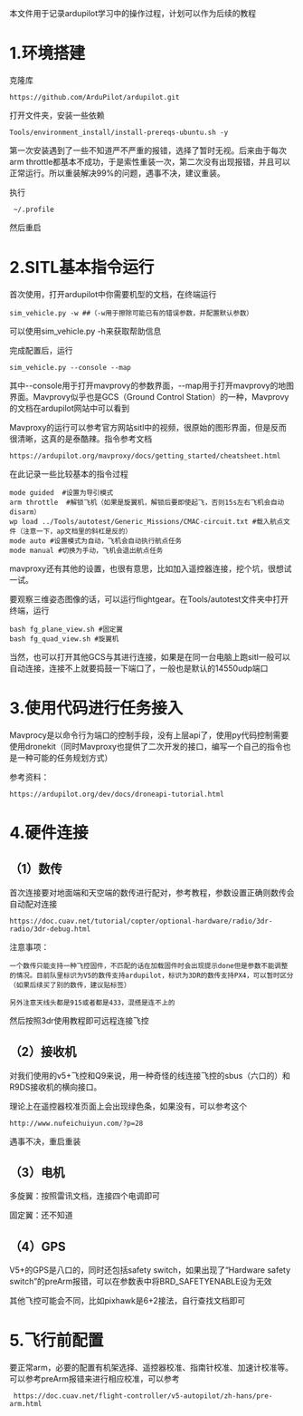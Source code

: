 本文件用于记录ardupilot学习中的操作过程，计划可以作为后续的教程


# 1.环境搭建


克隆库
    
    https://github.com/ArduPilot/ardupilot.git

打开文件夹，安装一些依赖
    
    Tools/environment_install/install-prereqs-ubuntu.sh -y

第一次安装遇到了一些不知道严不严重的报错，选择了暂时无视。后来由于每次arm throttle都基本不成功，于是索性重装一次，第二次没有出现报错，并且可以正常运行。所以重装解决99%的问题，遇事不决，建议重装。

执行

     ~/.profile

然后重启


# 2.SITL基本指令运行


首次使用，打开ardupilot中你需要机型的文档，在终端运行

    sim_vehicle.py -w ##（-w用于擦除可能已有的错误参数，并配置默认参数）
        
可以使用sim_vehicle.py -h来获取帮助信息

完成配置后，运行

    sim_vehicle.py --console --map
    
其中--console用于打开mavprovy的参数界面，--map用于打开mavprovy的地图界面。Mavprovy似乎也是GCS（Ground Control Station）的一种，Mavprovy的文档在ardupilot网站中可以看到

Mavproxy的运行可以参考官方网站sitl中的视频，很原始的图形界面，但是反而很清晰，这真的是泰酷辣。指令参考文档

    https://ardupilot.org/mavproxy/docs/getting_started/cheatsheet.html
 
在此记录一些比较基本的指令过程

    mode guided  #设置为导引模式
    arm throttle  #解锁飞机（如果是旋翼机，解锁后要即使起飞，否则15s左右飞机会自动disarm）
    wp load ../Tools/autotest/Generic_Missions/CMAC-circuit.txt #载入航点文件（注意一下，ap文档里的斜杠是反的）
    mode auto #设置模式为自动，飞机会自动执行航点任务
    mode manual #切换为手动，飞机会退出航点任务

mavproxy还有其他的设置，也很有意思，比如加入遥控器连接，挖个坑，很想试一试。

要观察三维姿态图像的话，可以运行flightgear。在Tools/autotest文件夹中打开终端，运行

    bash fg_plane_view.sh #固定翼
    bash fg_quad_view.sh #旋翼机

当然，也可以打开其他GCS与其进行连接，如果是在同一台电脑上跑sitl一般可以自动连接，连接不上就要捣鼓一下端口了，一般也是默认的14550udp端口


# 3.使用代码进行任务接入

Mavprocy是以命令行为端口的控制手段，没有上层api了，使用py代码控制需要使用dronekit（同时Mavproxy也提供了二次开发的接口，编写一个自己的指令也是一种可能的任务规划方式）

参考资料：

    https://ardupilot.org/dev/docs/droneapi-tutorial.html

# 4.硬件连接

## （1）数传

首次连接要对地面端和天空端的数传进行配对，参考教程，参数设置正确则数传会自动配对连接
     
    https://doc.cuav.net/tutorial/copter/optional-hardware/radio/3dr-radio/3dr-debug.html

注意事项：

    一个数传只能支持一种飞控固件，不匹配的话在加载固件时会出现提示done但是参数不能调整的情况。目前队里标识为V5的数传支持ardupilot，标识为3DR的数传支持PX4，可以暂时区分（如果后续买了别的数传，建议贴标签）
    
    另外注意天线头都是915或者都是433，混搭是连不上的

然后按照3dr使用教程即可远程连接飞控
    
## （2）接收机

对我们使用的v5+飞控和Q9来说，用一种奇怪的线连接飞控的sbus（六口的）和R9DS接收机的横向接口。

理论上在遥控器校准页面上会出现绿色条，如果没有，可以参考这个

    http://www.nufeichuiyun.com/?p=28

遇事不决，重启重装

## （3）电机

多旋翼：按照雷讯文档，连接四个电调即可

固定翼：还不知道

## （4）GPS

V5+的GPS是八口的，同时还包括safety switch，如果出现了“Hardware safety switch”的preArm报错，可以在参数表中将BRD_SAFETYENABLE设为无效

其他飞控可能会不同，比如pixhawk是6+2接法，自行查找文档即可

# 5.飞行前配置

要正常arm，必要的配置有机架选择、遥控器校准、指南针校准、加速计校准等。可以参考preArm报错来进行相应校准，可以参考

     https://doc.cuav.net/flight-controller/v5-autopilot/zh-hans/pre-arm.html

    
